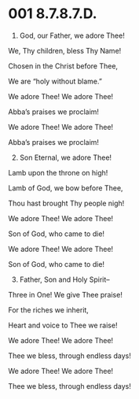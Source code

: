 # 001 8.7.8.7.D.

1.  God, our Father, we adore Thee!

We, Thy children, bless Thy Name!

Chosen in the Christ before Thee,

We are “holy without blame.”

We adore Thee! We adore Thee!

Abba’s praises we proclaim!

We adore Thee! We adore Thee!

Abba’s praises we proclaim!

2.  Son Eternal, we adore Thee!

Lamb upon the throne on high!

Lamb of God, we bow before Thee,

Thou hast brought Thy people nigh!

We adore Thee! We adore Thee!

Son of God, who came to die!

We adore Thee! We adore Thee!

Son of God, who came to die!

3.  Father, Son and Holy Spirit–

Three in One! We give Thee praise!

For the riches we inherit,

Heart and voice to Thee we raise!

We adore Thee! We adore Thee!

Thee we bless, through endless days!

We adore Thee! We adore Thee!

Thee we bless, through endless days!

